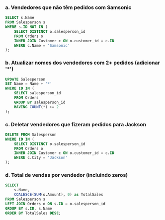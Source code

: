 ### a. Vendedores que não têm pedidos com Samsonic

```sql
SELECT s.Name
FROM Salesperson s
WHERE s.ID NOT IN (
    SELECT DISTINCT o.salesperson_id
    FROM Orders o
    INNER JOIN Customer c ON o.customer_id = c.ID
    WHERE c.Name = 'Samsonic'
);
```

### b. Atualizar nomes dos vendedores com 2+ pedidos (adicionar '*')

```sql
UPDATE Salesperson 
SET Name = Name + '*'
WHERE ID IN (
    SELECT salesperson_id
    FROM Orders
    GROUP BY salesperson_id
    HAVING COUNT(*) >= 2
);
```

### c. Deletar vendedores que fizeram pedidos para Jackson

```sql
DELETE FROM Salesperson
WHERE ID IN (
    SELECT DISTINCT o.salesperson_id
    FROM Orders o
    INNER JOIN Customer c ON o.customer_id = c.ID
    WHERE c.City = 'Jackson'
);
```

### d. Total de vendas por vendedor (incluindo zeros)

```sql
SELECT 
    s.Name,
    COALESCE(SUM(o.Amount), 0) as TotalSales
FROM Salesperson s
LEFT JOIN Orders o ON s.ID = o.salesperson_id
GROUP BY s.ID, s.Name
ORDER BY TotalSales DESC;
```